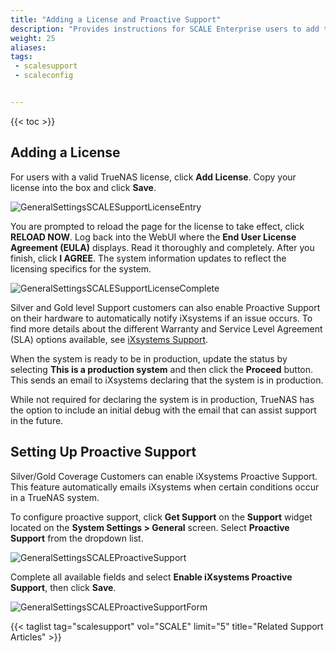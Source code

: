 ```yaml
---
title: "Adding a License and Proactive Support"
description: "Provides instructions for SCALE Enterprise users to add their system license and set up proactive support."
weight: 25
aliases:
tags:
 - scalesupport
 - scaleconfig


---
```



{{< toc >}}


## Adding a License
For users with a valid TrueNAS license, click **Add License**. Copy your license into the box and click **Save**.  

![GeneralSettingsSCALESupportLicenseEntry](/images/SCALE/SystemSettings/GeneralSettingsSCALESupportLicenseEntry.png "SCALE General Settings Support License Entry")

You are prompted to reload the page for the license to take effect, click **RELOAD NOW**. 
Log back into the WebUI where the **End User License Agreement (EULA)** displays. 
Read it thoroughly and completely. 
After you finish, click **I AGREE**. The system information updates to reflect the licensing specifics for the system.

![GeneralSettingsSCALESupportLicenseComplete](/images/SCALE/SystemSettings/GeneralSettingsSCALESupportLicenseComplete.png "SCALE General Settings Support License Entry Complete")

Silver and Gold level Support customers can also enable Proactive Support on their hardware to automatically notify iXsystems if an issue occurs. 
To find more details about the different Warranty and Service Level Agreement (SLA) options available, see [iXsystems Support](https://www.ixsystems.com/support/).

When the system is ready to be in production, update the status by selecting **This is a production system** and then click the **Proceed** button. This sends an email to iXsystems declaring that the system is in production. 

While not required for declaring the system is in production, TrueNAS has the option to include an initial debug with the email that can assist support in the future.

## Setting Up Proactive Support
Silver/Gold Coverage Customers can enable iXsystems Proactive Support. This feature automatically emails iXsystems when certain conditions occur in a TrueNAS system.

To configure proactive support, click **Get Support** on the **Support** widget located on the **System Settings > General** screen. Select **Proactive Support** from the dropdown list.

![GeneralSettingsSCALEProactiveSupport](/images/SCALE/SystemSettings/GeneralSettingsSCALEProactiveSupport.png "SCALE General Settings Proactive Support")

Complete all available fields and select **Enable iXsystems Proactive Support**, then click **Save**.

![GeneralSettingsSCALEProactiveSupportForm](/images/SCALE/SystemSettings/GeneralSettingsSCALEProactiveSupportForm.png "SCALE General Settings Proactive Support Form")

{{< taglist tag="scalesupport" vol="SCALE" limit="5" title="Related Support Articles" >}}